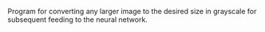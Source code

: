 Program for converting any larger image to the desired size in grayscale for subsequent feeding to the neural network.
